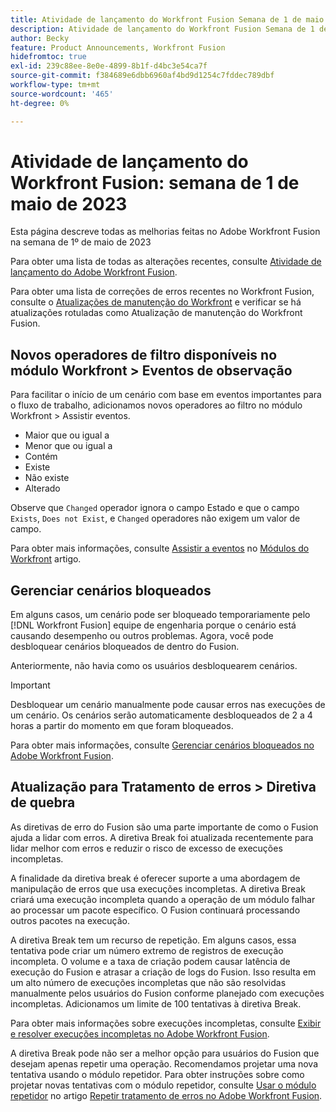 ```yaml
---
title: Atividade de lançamento do Workfront Fusion Semana de 1 de maio de 2023
description: Atividade de lançamento do Workfront Fusion Semana de 1 de maio de 2023
author: Becky
feature: Product Announcements, Workfront Fusion
hidefromtoc: true
exl-id: 239c88ee-8e0e-4899-8b1f-d4bc3e54ca7f
source-git-commit: f384689e6dbb6960af4bd9d1254c7fddec789dbf
workflow-type: tm+mt
source-wordcount: '465'
ht-degree: 0%

---
```


# Atividade de lançamento do Workfront Fusion: semana de 1 de maio de 2023

Esta página descreve todas as melhorias feitas no Adobe Workfront Fusion na semana de 1º de maio de 2023

Para obter uma lista de todas as alterações recentes, consulte [Atividade de lançamento do Adobe Workfront Fusion](../../../product-announcements/product-releases/fusion-release-activity/fusion-release-activity.md).

Para obter uma lista de correções de erros recentes no Workfront Fusion, consulte o [Atualizações de manutenção do Workfront](https://experienceleague.adobe.com/docs/workfront-known-issues/releases/current-updates.html) e verificar se há atualizações rotuladas como Atualização de manutenção do Workfront Fusion.

## Novos operadores de filtro disponíveis no módulo Workfront > Eventos de observação

Para facilitar o início de um cenário com base em eventos importantes para o fluxo de trabalho, adicionamos novos operadores ao filtro no módulo Workfront > Assistir eventos.

* Maior que ou igual a
* Menor que ou igual a
* Contém
* Existe
* Não existe
* Alterado

Observe que `Changed` operador ignora o campo Estado e que o campo `Exists`, `Does not Exist`, e `Changed` operadores não exigem um valor de campo.

Para obter mais informações, consulte [Assistir a eventos](/help/quicksilver/workfront-fusion/apps-and-their-modules/workfront-modules.md#watch-events) no [Módulos do Workfront](/help/quicksilver/workfront-fusion/apps-and-their-modules/workfront-modules.md) artigo.

## Gerenciar cenários bloqueados

Em alguns casos, um cenário pode ser bloqueado temporariamente pelo [!DNL Workfront Fusion] equipe de engenharia porque o cenário está causando desempenho ou outros problemas. Agora, você pode desbloquear cenários bloqueados de dentro do Fusion.

Anteriormente, não havia como os usuários desbloquearem cenários.

>[!IMPORTANT]
>
>Desbloquear um cenário manualmente pode causar erros nas execuções de um cenário. Os cenários serão automaticamente desbloqueados de 2 a 4 horas a partir do momento em que foram bloqueados.

Para obter mais informações, consulte [Gerenciar cenários bloqueados no Adobe Workfront Fusion](/help/quicksilver/workfront-fusion/scenarios/view-and-manage-locked-scenarios.md).

## Atualização para Tratamento de erros > Diretiva de quebra

As diretivas de erro do Fusion são uma parte importante de como o Fusion ajuda a lidar com erros. A diretiva Break foi atualizada recentemente para lidar melhor com erros e reduzir o risco de excesso de execuções incompletas.

A finalidade da diretiva break é oferecer suporte a uma abordagem de manipulação de erros que usa execuções incompletas. A diretiva Break criará uma execução incompleta quando a operação de um módulo falhar ao processar um pacote específico. O Fusion continuará processando outros pacotes na execução.

A diretiva Break tem um recurso de repetição. Em alguns casos, essa tentativa pode criar um número extremo de registros de execução incompleta. O volume e a taxa de criação podem causar latência de execução do Fusion e atrasar a criação de logs do Fusion. Isso resulta em um alto número de execuções incompletas que não são resolvidas manualmente pelos usuários do Fusion conforme planejado com execuções incompletas. Adicionamos um limite de 100 tentativas à diretiva Break.

Para obter mais informações sobre execuções incompletas, consulte [Exibir e resolver execuções incompletas no Adobe Workfront Fusion](/help/quicksilver/workfront-fusion/scenarios/view-and-resolve-incomplete-executions.md).

A diretiva Break pode não ser a melhor opção para usuários do Fusion que desejam apenas repetir uma operação. Recomendamos projetar uma nova tentativa usando o módulo repetidor. Para obter instruções sobre como projetar novas tentativas com o módulo repetidor, consulte [Usar o módulo repetidor](/help/quicksilver/workfront-fusion/errors/retry.md#use-the-repeater-module) no artigo [Repetir tratamento de erros no Adobe Workfront Fusion](/help/quicksilver/workfront-fusion/errors/retry.md).
